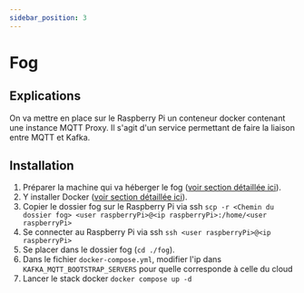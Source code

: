 ```yaml
---
sidebar_position: 3
---
```


# Fog
## Explications
On va mettre en place sur le Raspberry Pi un conteneur docker contenant une instance MQTT Proxy. Il s'agit d'un service permettant de faire la liaison entre MQTT et Kafka.

## Installation
1. Préparer la machine qui va héberger le fog ([voir section détaillée ici](../installation/raspberry)).
2. Y installer Docker ([voir section détaillée ici](../installation/docker)).
3. Copier le dossier fog sur le Raspberry Pi via ssh `scp -r <Chemin du dossier fog> <user raspberryPi>@<ip raspberryPi>:/home/<user raspberryPi>`
4. Se connecter au Raspberry Pi via ssh `ssh <user raspberryPi>@<ip raspberryPi>`
5. Se placer dans le dossier fog (`cd ./fog`).
6. Dans le fichier `docker-compose.yml`, modifier l'ip dans `KAFKA_MQTT_BOOTSTRAP_SERVERS` pour quelle corresponde à celle du cloud
7. Lancer le stack docker `docker compose up -d`
